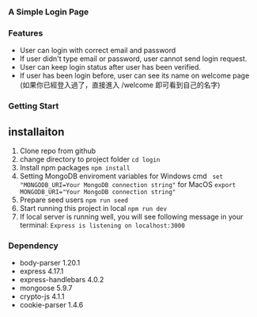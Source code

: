 ### A Simple Login Page

### Features
- User can login with correct email and password
- If user didn't type email or password, user cannot send login request.
- User can keep login status after user has been verified. 
- If user has been login before, user can see its name on welcome page (如果你已經登入過了，直接進入 /welcome 即可看到自己的名字) 

### Getting Start

## installaiton

1. Clone repo from github
2. change directory to project folder
```cd login```
3. Install npm packages
```npm install```
4. Setting MongoDB enviroment variables 
for Windows cmd
``` set "MONGODB_URI=Your MongoDB connection string"```
for MacOS
```export MONGODB_URI="Your MongoDB connection string" ```
5. Prepare seed users
```npm run seed```
6. Start running this project in local
```npm run dev```
7. If local server is running well, you will see following message in your terminal:
```Express is listening on localhost:3000```

### Dependency

- body-parser 1.20.1
- express 4.17.1
- express-handlebars 4.0.2
- mongoose 5.9.7
- crypto-js 4.1.1
- cookie-parser 1.4.6